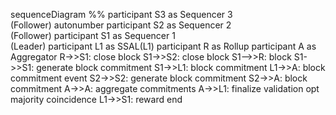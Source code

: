 sequenceDiagram
%% participant S3 as Sequencer 3 <br/> (Follower)
autonumber
participant S2 as Sequencer 2 <br/> (Follower)
participant S1 as Sequencer 1 <br/> (Leader)
participant L1 as SSAL(L1)
participant R as Rollup
participant A as Aggregator
R->>S1: close block
S1->>S2: close block
S1-->>R: block
S1->>S1: generate block commitment
S1->>L1: block commitment
L1->>A: block commitment event
S2->>S2: generate block commitment
S2->>A: block commitment
A->>A: aggregate commitments
A->>L1: finalize validation
opt majority coincidence
L1->>S1: reward
end
